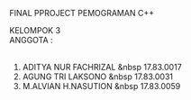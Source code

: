 FINAL PPROJECT PEMOGRAMAN C++<BR>
  
KELOMPOK 3<BR>
ANGGOTA :<BR>
<BR>
1. ADITYA NUR FACHRIZAL &nbsp 17.83.0017 <BR>
2. AGUNG TRI LAKSONO   &nbsp 17.83.0031 <BR>
3. M.ALVIAN H.NASUTION  &nbsp 17.83.0059 <BR>
<BR>


